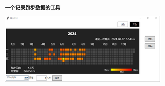 ### 一个记录跑步数据的工具
![2023main](https://github.com/prime167/RunningLog/blob/main/images/main.png)






